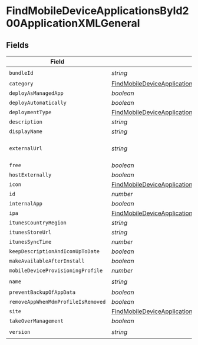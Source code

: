 # FindMobileDeviceApplicationsById200ApplicationXMLGeneral


## Fields

| Field                                                                                                                                                                       | Type                                                                                                                                                                        | Required                                                                                                                                                                    | Description                                                                                                                                                                 | Example                                                                                                                                                                     |
| --------------------------------------------------------------------------------------------------------------------------------------------------------------------------- | --------------------------------------------------------------------------------------------------------------------------------------------------------------------------- | --------------------------------------------------------------------------------------------------------------------------------------------------------------------------- | --------------------------------------------------------------------------------------------------------------------------------------------------------------------------- | --------------------------------------------------------------------------------------------------------------------------------------------------------------------------- |
| `bundleId`                                                                                                                                                                  | *string*                                                                                                                                                                    | :heavy_check_mark:                                                                                                                                                          | N/A                                                                                                                                                                         | com.jamfsoftware.selfservice                                                                                                                                                |
| `category`                                                                                                                                                                  | [FindMobileDeviceApplicationsById200ApplicationXMLGeneralCategory](../../models/operations/findmobiledeviceapplicationsbyid200applicationxmlgeneralcategory.md)             | :heavy_minus_sign:                                                                                                                                                          | N/A                                                                                                                                                                         |                                                                                                                                                                             |
| `deployAsManagedApp`                                                                                                                                                        | *boolean*                                                                                                                                                                   | :heavy_minus_sign:                                                                                                                                                          | N/A                                                                                                                                                                         |                                                                                                                                                                             |
| `deployAutomatically`                                                                                                                                                       | *boolean*                                                                                                                                                                   | :heavy_minus_sign:                                                                                                                                                          | N/A                                                                                                                                                                         |                                                                                                                                                                             |
| `deploymentType`                                                                                                                                                            | [FindMobileDeviceApplicationsById200ApplicationXMLGeneralDeploymentType](../../models/operations/findmobiledeviceapplicationsbyid200applicationxmlgeneraldeploymenttype.md) | :heavy_minus_sign:                                                                                                                                                          | N/A                                                                                                                                                                         |                                                                                                                                                                             |
| `description`                                                                                                                                                               | *string*                                                                                                                                                                    | :heavy_minus_sign:                                                                                                                                                          | N/A                                                                                                                                                                         |                                                                                                                                                                             |
| `displayName`                                                                                                                                                               | *string*                                                                                                                                                                    | :heavy_minus_sign:                                                                                                                                                          | N/A                                                                                                                                                                         | Self Service Mobile                                                                                                                                                         |
| `externalUrl`                                                                                                                                                               | *string*                                                                                                                                                                    | :heavy_minus_sign:                                                                                                                                                          | N/A                                                                                                                                                                         | https://itunes.apple.com/us/app/self-service-mobile/id718509958?mt=8&amp;uo=4                                                                                               |
| `free`                                                                                                                                                                      | *boolean*                                                                                                                                                                   | :heavy_minus_sign:                                                                                                                                                          | N/A                                                                                                                                                                         |                                                                                                                                                                             |
| `hostExternally`                                                                                                                                                            | *boolean*                                                                                                                                                                   | :heavy_minus_sign:                                                                                                                                                          | N/A                                                                                                                                                                         |                                                                                                                                                                             |
| `icon`                                                                                                                                                                      | [FindMobileDeviceApplicationsById200ApplicationXMLGeneralIcon](../../models/operations/findmobiledeviceapplicationsbyid200applicationxmlgeneralicon.md)                     | :heavy_minus_sign:                                                                                                                                                          | N/A                                                                                                                                                                         |                                                                                                                                                                             |
| `id`                                                                                                                                                                        | *number*                                                                                                                                                                    | :heavy_minus_sign:                                                                                                                                                          | N/A                                                                                                                                                                         | 1                                                                                                                                                                           |
| `internalApp`                                                                                                                                                               | *boolean*                                                                                                                                                                   | :heavy_minus_sign:                                                                                                                                                          | N/A                                                                                                                                                                         |                                                                                                                                                                             |
| `ipa`                                                                                                                                                                       | [FindMobileDeviceApplicationsById200ApplicationXMLGeneralIpa](../../models/operations/findmobiledeviceapplicationsbyid200applicationxmlgeneralipa.md)                       | :heavy_minus_sign:                                                                                                                                                          | N/A                                                                                                                                                                         |                                                                                                                                                                             |
| `itunesCountryRegion`                                                                                                                                                       | *string*                                                                                                                                                                    | :heavy_minus_sign:                                                                                                                                                          | N/A                                                                                                                                                                         |                                                                                                                                                                             |
| `itunesStoreUrl`                                                                                                                                                            | *string*                                                                                                                                                                    | :heavy_minus_sign:                                                                                                                                                          | N/A                                                                                                                                                                         |                                                                                                                                                                             |
| `itunesSyncTime`                                                                                                                                                            | *number*                                                                                                                                                                    | :heavy_minus_sign:                                                                                                                                                          | N/A                                                                                                                                                                         |                                                                                                                                                                             |
| `keepDescriptionAndIconUpToDate`                                                                                                                                            | *boolean*                                                                                                                                                                   | :heavy_minus_sign:                                                                                                                                                          | N/A                                                                                                                                                                         |                                                                                                                                                                             |
| `makeAvailableAfterInstall`                                                                                                                                                 | *boolean*                                                                                                                                                                   | :heavy_minus_sign:                                                                                                                                                          | N/A                                                                                                                                                                         |                                                                                                                                                                             |
| `mobileDeviceProvisioningProfile`                                                                                                                                           | *number*                                                                                                                                                                    | :heavy_minus_sign:                                                                                                                                                          | N/A                                                                                                                                                                         |                                                                                                                                                                             |
| `name`                                                                                                                                                                      | *string*                                                                                                                                                                    | :heavy_check_mark:                                                                                                                                                          | N/A                                                                                                                                                                         | Self Service Mobile                                                                                                                                                         |
| `preventBackupOfAppData`                                                                                                                                                    | *boolean*                                                                                                                                                                   | :heavy_minus_sign:                                                                                                                                                          | N/A                                                                                                                                                                         |                                                                                                                                                                             |
| `removeAppWhenMdmProfileIsRemoved`                                                                                                                                          | *boolean*                                                                                                                                                                   | :heavy_minus_sign:                                                                                                                                                          | N/A                                                                                                                                                                         |                                                                                                                                                                             |
| `site`                                                                                                                                                                      | [FindMobileDeviceApplicationsById200ApplicationXMLGeneralSite](../../models/operations/findmobiledeviceapplicationsbyid200applicationxmlgeneralsite.md)                     | :heavy_minus_sign:                                                                                                                                                          | N/A                                                                                                                                                                         |                                                                                                                                                                             |
| `takeOverManagement`                                                                                                                                                        | *boolean*                                                                                                                                                                   | :heavy_minus_sign:                                                                                                                                                          | N/A                                                                                                                                                                         |                                                                                                                                                                             |
| `version`                                                                                                                                                                   | *string*                                                                                                                                                                    | :heavy_check_mark:                                                                                                                                                          | N/A                                                                                                                                                                         | 9.98                                                                                                                                                                        |